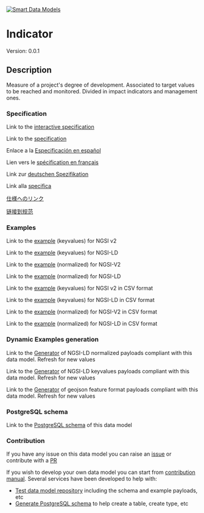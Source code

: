 [![Smart Data Models](https://smartdatamodels.org/wp-content/uploads/2022/01/SmartDataModels_logo.png "Logo")](https://smartdatamodels.org)
# Indicator
Version: 0.0.1

## Description 

Measure of a project's degree of development. Associated to target values to be reached and monitored. Divided in impact indicators and management ones.
### Specification

Link to the [interactive specification](https://swagger.lab.fiware.org/?url=https://smart-data-models.github.io/dataModel.SDG/Indicator/swagger.yaml)

Link to the [specification](https://github.com/smart-data-models/dataModel.SDG/blob/master/Indicator/doc/spec.md)

Enlace a la [Especificación en español](https://github.com/smart-data-models/dataModel.SDG/blob/master/Indicator/doc/spec_ES.md)

Lien vers le [spécification en français](https://github.com/smart-data-models/dataModel.SDG/blob/master/Indicator/doc/spec_FR.md)

Link zur [deutschen Spezifikation](https://github.com/smart-data-models/dataModel.SDG/blob/master/Indicator/doc/spec_DE.md)

Link alla [specifica](https://github.com/smart-data-models/dataModel.SDG/blob/master/Indicator/doc/spec_IT.md)

[仕様へのリンク](https://github.com/smart-data-models/dataModel.SDG/blob/master/Indicator/doc/spec_JA.md)

[链接到规范](https://github.com/smart-data-models/dataModel.SDG/blob/master/Indicator/doc/spec_ZH.md)
### Examples

Link to the [example](https://smart-data-models.github.io/dataModel.SDG/Indicator/examples/example.json) (keyvalues) for NGSI v2

Link to the [example](https://smart-data-models.github.io/dataModel.SDG/Indicator/examples/example.jsonld) (keyvalues) for NGSI-LD

Link to the [example](https://smart-data-models.github.io/dataModel.SDG/Indicator/examples/example-normalized.json) (normalized) for NGSI-V2

Link to the [example](https://smart-data-models.github.io/dataModel.SDG/Indicator/examples/example-normalized.jsonld) (normalized) for NGSI-LD

Link to the [example](https://github.com/smart-data-models/dataModel.SDG/blob/master/Indicator/examples/example.json.csv) (keyvalues) for NGSI v2 in CSV format

Link to the [example](https://github.com/smart-data-models/dataModel.SDG/blob/master/Indicator/examples/example.jsonld.csv) (keyvalues) for NGSI-LD in CSV format

Link to the [example](https://github.com/smart-data-models/dataModel.SDG/blob/master/Indicator/examples/example-normalized.json.csv) (normalized) for NGSI-V2 in CSV format

Link to the [example](https://github.com/smart-data-models/dataModel.SDG/blob/master/Indicator/examples/example-normalized.jsonld.csv) (normalized) for NGSI-LD in CSV format
### Dynamic Examples generation

Link to the [Generator](https://smartdatamodels.org/extra/ngsi-ld_generator.php?schemaUrl=https://raw.githubusercontent.com/smart-data-models/dataModel.SDG/master/Indicator/schema.json&email=info@smartdatamodels.org) of NGSI-LD normalized payloads compliant with this data model. Refresh for new values

Link to the [Generator](https://smartdatamodels.org/extra/ngsi-ld_generator_keyvalues.php?schemaUrl=https://raw.githubusercontent.com/smart-data-models/dataModel.SDG/master/Indicator/schema.json&email=info@smartdatamodels.org) of NGSI-LD keyvalues payloads compliant with this data model. Refresh for new values

Link to the [Generator](https://smartdatamodels.org/extra/geojson_features_generator.php?schemaUrl=https://raw.githubusercontent.com/smart-data-models/dataModel.SDG/master/Indicator/schema.json&email=info@smartdatamodels.org) of geojson feature format payloads compliant with this data model. Refresh for new values
### PostgreSQL schema

Link to the [PostgreSQL schema](https://github.com/smart-data-models/dataModel.SDG/blob/master/Indicator/schema.sql) of this data model
### Contribution

 If you have any issue on this data model you can raise an [issue](https://github.com/smart-data-models/dataModel.SDG/issues)  or contribute with a [PR](https://github.com/smart-data-models/dataModel.SDG/pulls)

 If you wish to develop your own data model you can start from [contribution manual](https://bit.ly/contribution_manual). Several services have been developed to help with: 
 - [Test data model repository](https://smartdatamodels.org/index.php/data-models-contribution-api/) including the schema and example payloads, etc
 - [Generate PostgreSQL schema](https://smartdatamodels.org/index.php/sql-service/) to help create a table, create type, etc